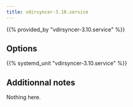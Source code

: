 ```yaml
---
title: vdirsyncer-3.10.service
---
```


{{% provided_by "vdirsyncer-3.10.service" %}}

## Options

{{% systemd_unit "vdirsyncer-3.10.service" %}}

## Additionnal notes

Nothing here.